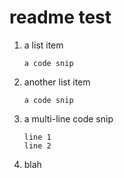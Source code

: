 readme test
===========

1. a list item

	`a code snip`

2. another list item

	`a code snip`
	
3. a multi-line code snip

   ```
   line 1
   line 2
   ```
   
4. blah
